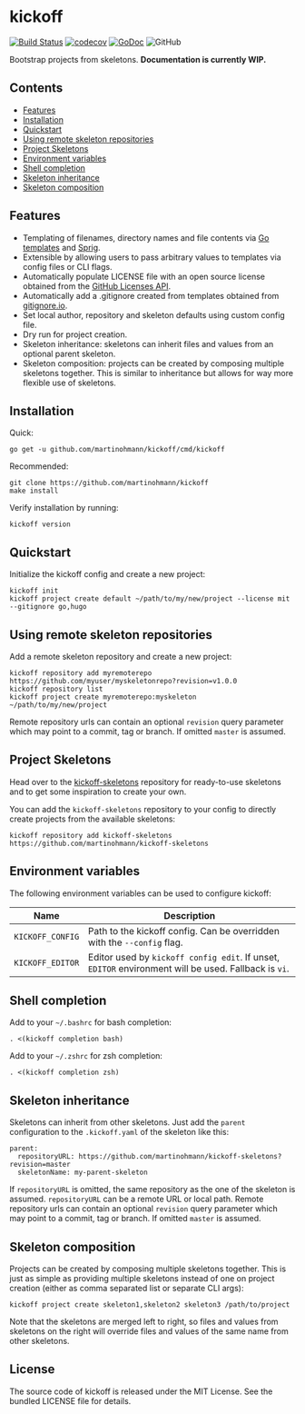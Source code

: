 # kickoff

[![Build Status](https://travis-ci.com/martinohmann/kickoff.svg?branch=master)](https://travis-ci.com/martinohmann/kickoff)
[![codecov](https://codecov.io/gh/martinohmann/kickoff/branch/master/graph/badge.svg)](https://codecov.io/gh/martinohmann/kickoff)
[![GoDoc](https://godoc.org/github.com/martinohmann/kickoff?status.svg)](https://godoc.org/github.com/martinohmann/kickoff)
![GitHub](https://img.shields.io/github/license/martinohmann/kickoff?color=orange)

Bootstrap projects from skeletons. **Documentation is currently WIP.**

Contents
--------

- [Features](#features)
- [Installation](#installation)
- [Quickstart](#quickstart)
- [Using remote skeleton repositories](#using-remote-skeleton-repositories)
- [Project Skeletons](#project-skeletons)
- [Environment variables](#environment-variables)
- [Shell completion](#shell-completion)
- [Skeleton inheritance](#skeleton-inheritance)
- [Skeleton composition](#skeleton-composition)

## Features

- Templating of filenames, directory names and file contents via [Go
  templates](https://golang.org/pkg/text/template/) and
  [Sprig](http://masterminds.github.io/sprig/).
- Extensible by allowing users to pass arbitrary values to templates via config
  files or CLI flags.
- Automatically populate LICENSE file with an open source license obtained from
  the [GitHub Licenses API](https://developer.github.com/v3/licenses/).
- Automatically add a .gitignore created from templates obtained from
  [gitignore.io](https://gitignore.io).
- Set local author, repository and skeleton defaults using custom config file.
- Dry run for project creation.
- Skeleton inheritance: skeletons can inherit files and values from an optional
  parent skeleton.
- Skeleton composition: projects can be created by composing multiple skeletons
  together. This is similar to inheritance but allows for way more flexible use
  of skeletons.

## Installation

Quick:

```
go get -u github.com/martinohmann/kickoff/cmd/kickoff
```

Recommended:

```
git clone https://github.com/martinohmann/kickoff
make install
```

Verify installation by running:

```
kickoff version
```

## Quickstart

Initialize the kickoff config and create a new project:

```
kickoff init
kickoff project create default ~/path/to/my/new/project --license mit --gitignore go,hugo
```

## Using remote skeleton repositories

Add a remote skeleton repository and create a new project:

```
kickoff repository add myremoterepo https://github.com/myuser/myskeletonrepo?revision=v1.0.0
kickoff repository list
kickoff project create myremoterepo:myskeleton ~/path/to/my/new/project
```

Remote repository urls can contain an optional `revision` query parameter which
may point to a commit, tag or branch. If omitted `master` is assumed.

## Project Skeletons

Head over to the
[kickoff-skeletons](https://github.com/martinohmann/kickoff-skeletons)
repository for ready-to-use skeletons and to get some inspiration to create
your own.

You can add the `kickoff-skeletons` repository to your config to directly
create projects from the available skeletons:

```
kickoff repository add kickoff-skeletons https://github.com/martinohmann/kickoff-skeletons
```

## Environment variables

The following environment variables can be used to configure kickoff:

| Name             | Description                                                                                          |
| ---              | ---                                                                                                  |
| `KICKOFF_CONFIG` | Path to the kickoff config. Can be overridden with the `--config` flag.                              |
| `KICKOFF_EDITOR` | Editor used by `kickoff config edit`. If unset, `EDITOR` environment will be used. Fallback is `vi`. |

## Shell completion

Add to your `~/.bashrc` for bash completion:

```
. <(kickoff completion bash)
```

Add to your `~/.zshrc` for zsh completion:

```
. <(kickoff completion zsh)
```

## Skeleton inheritance

Skeletons can inherit from other skeletons. Just add the `parent` configuration
to the `.kickoff.yaml` of the skeleton like this:

```
parent:
  repositoryURL: https://github.com/martinohmann/kickoff-skeletons?revision=master
  skeletonName: my-parent-skeleton
```

If `repositoryURL` is omitted, the same repository as the one of the skeleton
is assumed. `repositoryURL` can be a remote URL or local path. Remote
repository urls can contain an optional `revision` query parameter which may
point to a commit, tag or branch. If omitted `master` is assumed.

## Skeleton composition

Projects can be created by composing multiple skeletons together. This is just
as simple as providing multiple skeletons instead of one on project creation
(either as comma separated list or separate CLI args):

```
kickoff project create skeleton1,skeleton2 skeleton3 /path/to/project
```

Note that the skeletons are merged left to right, so files and values from
skeletons on the right will override files and values of the same name from
other skeletons.

## License

The source code of kickoff is released under the MIT License. See the bundled
LICENSE file for details.
